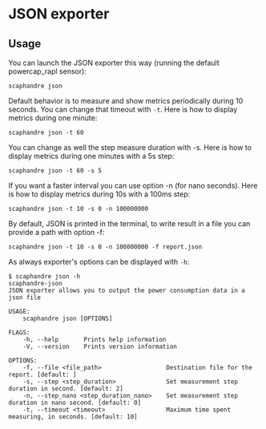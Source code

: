 # JSON exporter

## Usage

You can launch the JSON exporter this way (running the default powercap_rapl sensor):

	scaphandre json

Default behavior is to measure and show metrics periodically during 10 seconds. You can change that timeout with `-t`. Here is how to display metrics during one minute:

    scaphandre json -t 60

You can change as well the step measure duration with -s. Here is how to display metrics during one minutes with a 5s step:

    scaphandre json -t 60 -s 5

If you want a faster interval you can use option -n (for nano seconds). Here is how to display metrics during 10s with a 100ms step:

    scaphandre json -t 10 -s 0 -n 100000000

By default, JSON is printed in the terminal, to write result in a file you can provide a path with option -f:

    scaphandre json -t 10 -s 0 -n 100000000 -f report.json

As always exporter's options can be displayed with `-h`:

	$ scaphandre json -h
    scaphandre-json 
    JSON exporter allows you to output the power consumption data in a json file

    USAGE:
        scaphandre json [OPTIONS]

    FLAGS:
        -h, --help       Prints help information
        -V, --version    Prints version information

    OPTIONS:
        -f, --file <file_path>                  Destination file for the report. [default: ]
        -s, --step <step_duration>              Set measurement step duration in second. [default: 2]
        -n, --step_nano <step_duration_nano>    Set measurement step duration in nano second. [default: 0]
        -t, --timeout <timeout>                 Maximum time spent measuring, in seconds. [default: 10]

